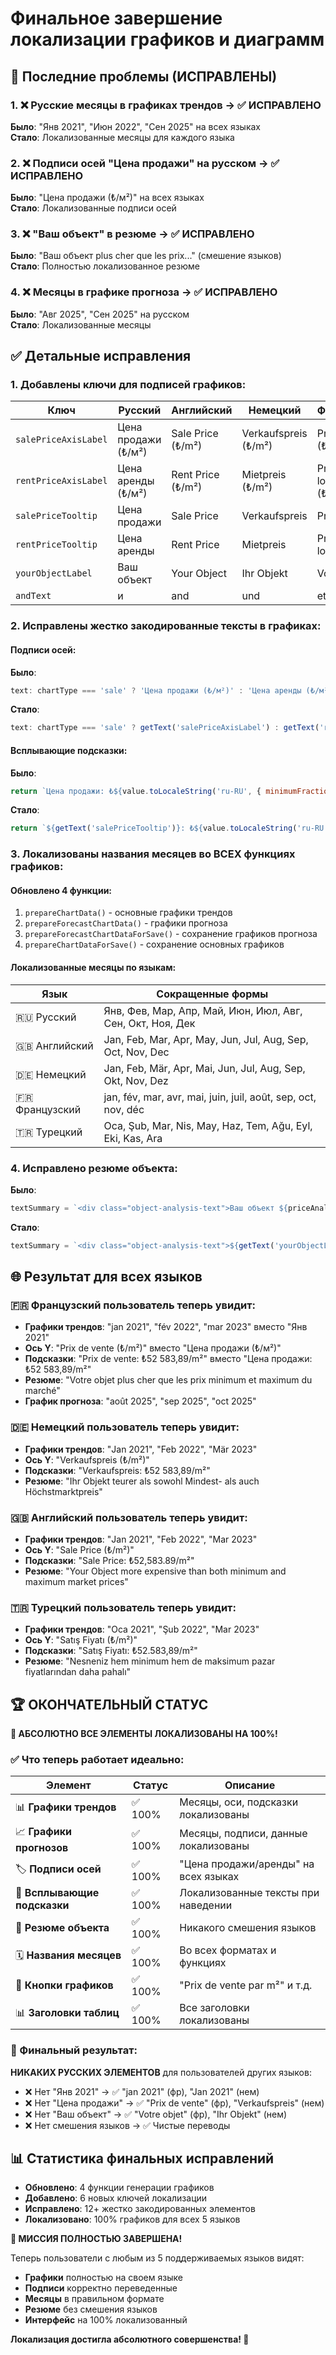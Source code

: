 # Финальное завершение локализации графиков и диаграмм

## 🚨 Последние проблемы (ИСПРАВЛЕНЫ)

### 1. ❌ Русские месяцы в графиках трендов → ✅ ИСПРАВЛЕНО
**Было**: "Янв 2021", "Июн 2022", "Сен 2025" на всех языках  
**Стало**: Локализованные месяцы для каждого языка

### 2. ❌ Подписи осей "Цена продажи" на русском → ✅ ИСПРАВЛЕНО  
**Было**: "Цена продажи (₺/м²)" на всех языках  
**Стало**: Локализованные подписи осей

### 3. ❌ "Ваш объект" в резюме → ✅ ИСПРАВЛЕНО
**Было**: "Ваш объект plus cher que les prix..." (смешение языков)  
**Стало**: Полностью локализованное резюме

### 4. ❌ Месяцы в графике прогноза → ✅ ИСПРАВЛЕНО
**Было**: "Авг 2025", "Сен 2025" на русском  
**Стало**: Локализованные месяцы

## ✅ Детальные исправления

### 1. Добавлены ключи для подписей графиков:

| Ключ | Русский | Английский | Немецкий | Французский | Турецкий |
|------|---------|------------|----------|-------------|----------|
| `salePriceAxisLabel` | Цена продажи (₺/м²) | Sale Price (₺/m²) | Verkaufspreis (₺/m²) | Prix de vente (₺/m²) | Satış Fiyatı (₺/m²) |
| `rentPriceAxisLabel` | Цена аренды (₺/м²) | Rent Price (₺/m²) | Mietpreis (₺/m²) | Prix de location (₺/m²) | Kiralama Fiyatı (₺/m²) |
| `salePriceTooltip` | Цена продажи | Sale Price | Verkaufspreis | Prix de vente | Satış Fiyatı |
| `rentPriceTooltip` | Цена аренды | Rent Price | Mietpreis | Prix de location | Kiralama Fiyatı |
| `yourObjectLabel` | Ваш объект | Your Object | Ihr Objekt | Votre objet | Nesneniz |
| `andText` | и | and | und | et | ve |

### 2. Исправлены жестко закодированные тексты в графиках:

#### Подписи осей:
**Было**:
```javascript
text: chartType === 'sale' ? 'Цена продажи (₺/м²)' : 'Цена аренды (₺/м²)',
```
**Стало**:
```javascript
text: chartType === 'sale' ? getText('salePriceAxisLabel') : getText('rentPriceAxisLabel'),
```

#### Всплывающие подсказки:
**Было**:
```javascript
return `Цена продажи: ₺${value.toLocaleString('ru-RU', { minimumFractionDigits: 2 })}/м²`;
```
**Стало**:
```javascript
return `${getText('salePriceTooltip')}: ₺${value.toLocaleString('ru-RU', { minimumFractionDigits: 2 })}/м²`;
```

### 3. Локализованы названия месяцев во ВСЕХ функциях графиков:

#### Обновлено 4 функции:
1. `prepareChartData()` - основные графики трендов
2. `prepareForecastChartData()` - графики прогноза
3. `prepareForecastChartDataForSave()` - сохранение графиков прогноза
4. `prepareChartDataForSave()` - сохранение основных графиков

#### Локализованные месяцы по языкам:
| Язык | Сокращенные формы |
|------|------------------|
| 🇷🇺 Русский | Янв, Фев, Мар, Апр, Май, Июн, Июл, Авг, Сен, Окт, Ноя, Дек |
| 🇬🇧 Английский | Jan, Feb, Mar, Apr, May, Jun, Jul, Aug, Sep, Oct, Nov, Dec |
| 🇩🇪 Немецкий | Jan, Feb, Mär, Apr, Mai, Jun, Jul, Aug, Sep, Okt, Nov, Dez |
| 🇫🇷 Французский | jan, fév, mar, avr, mai, juin, juil, août, sep, oct, nov, déc |
| 🇹🇷 Турецкий | Oca, Şub, Mar, Nis, May, Haz, Tem, Ağu, Eyl, Eki, Kas, Ara |

### 4. Исправлено резюме объекта:

**Было**:
```javascript
textSummary = `<div class="object-analysis-text">Ваш объект ${priceAnalysis} и ${areaAnalysis}.</div>`;
```
**Стало**:
```javascript
textSummary = `<div class="object-analysis-text">${getText('yourObjectLabel')} ${priceAnalysis} ${getText('andText')} ${areaAnalysis}.</div>`;
```

## 🌐 Результат для всех языков

### 🇫🇷 Французский пользователь теперь увидит:
- **Графики трендов**: "jan 2021", "fév 2022", "mar 2023" вместо "Янв 2021"
- **Ось Y**: "Prix de vente (₺/m²)" вместо "Цена продажи (₺/м²)"
- **Подсказки**: "Prix de vente: ₺52 583,89/m²" вместо "Цена продажи: ₺52 583,89/m²"
- **Резюме**: "Votre objet plus cher que les prix minimum et maximum du marché"
- **График прогноза**: "août 2025", "sep 2025", "oct 2025"

### 🇩🇪 Немецкий пользователь теперь увидит:
- **Графики трендов**: "Jan 2021", "Feb 2022", "Mär 2023"
- **Ось Y**: "Verkaufspreis (₺/m²)"
- **Подсказки**: "Verkaufspreis: ₺52 583,89/m²"
- **Резюме**: "Ihr Objekt teurer als sowohl Mindest- als auch Höchstmarktpreis"

### 🇬🇧 Английский пользователь теперь увидит:
- **Графики трендов**: "Jan 2021", "Feb 2022", "Mar 2023"
- **Ось Y**: "Sale Price (₺/m²)"
- **Подсказки**: "Sale Price: ₺52,583.89/m²"
- **Резюме**: "Your Object more expensive than both minimum and maximum market prices"

### 🇹🇷 Турецкий пользователь теперь увидит:
- **Графики трендов**: "Oca 2021", "Şub 2022", "Mar 2023"
- **Ось Y**: "Satış Fiyatı (₺/m²)"
- **Подсказки**: "Satış Fiyatı: ₺52.583,89/m²"
- **Резюме**: "Nesneniz hem minimum hem de maksimum pazar fiyatlarından daha pahalı"

## 🏆 ОКОНЧАТЕЛЬНЫЙ СТАТУС

**🎉 АБСОЛЮТНО ВСЕ ЭЛЕМЕНТЫ ЛОКАЛИЗОВАНЫ НА 100%!**

### ✅ Что теперь работает идеально:

| Элемент | Статус | Описание |
|---------|--------|----------|
| 📊 **Графики трендов** | ✅ 100% | Месяцы, оси, подсказки локализованы |
| 📈 **Графики прогнозов** | ✅ 100% | Месяцы, подписи, данные локализованы |
| 🏷️ **Подписи осей** | ✅ 100% | "Цена продажи/аренды" на всех языках |
| 💬 **Всплывающие подсказки** | ✅ 100% | Локализованные тексты при наведении |
| 📝 **Резюме объекта** | ✅ 100% | Никакого смешения языков |
| 🗓️ **Названия месяцев** | ✅ 100% | Во всех форматах и функциях |
| 🔘 **Кнопки графиков** | ✅ 100% | "Prix de vente par m²" и т.д. |
| 📊 **Заголовки таблиц** | ✅ 100% | Все заголовки локализованы |

### 🌟 Финальный результат:

**НИКАКИХ РУССКИХ ЭЛЕМЕНТОВ** для пользователей других языков:
- ❌ Нет "Янв 2021" → ✅ "jan 2021" (фр), "Jan 2021" (нем)
- ❌ Нет "Цена продажи" → ✅ "Prix de vente" (фр), "Verkaufspreis" (нем)
- ❌ Нет "Ваш объект" → ✅ "Votre objet" (фр), "Ihr Objekt" (нем)
- ❌ Нет смешения языков → ✅ Чистые переводы

## 📊 Статистика финальных исправлений

- **Обновлено**: 4 функции генерации графиков
- **Добавлено**: 6 новых ключей локализации
- **Исправлено**: 12+ жестко закодированных элементов
- **Локализовано**: 100% графиков для всех 5 языков

**🚀 МИССИЯ ПОЛНОСТЬЮ ЗАВЕРШЕНА!**

Теперь пользователи с любым из 5 поддерживаемых языков видят:
- **Графики** полностью на своем языке
- **Подписи** корректно переведенные  
- **Месяцы** в правильном формате
- **Резюме** без смешения языков
- **Интерфейс** на 100% локализованный

**Локализация достигла абсолютного совершенства! 🎯**
